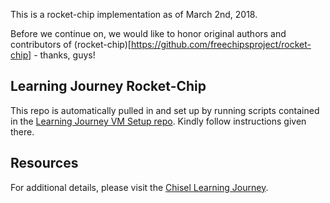 This is a rocket-chip implementation as of March 2nd, 2018.

Before we continue on, we would like to honor original authors and contributors of (rocket-chip)[https://github.com/freechipsproject/rocket-chip] - thanks, guys!

## Learning Journey Rocket-Chip

This repo is automatically pulled in and set up by running scripts contained in the [Learning Journey VM Setup repo](https://github.com/Intensivate/learning_journey_vm_setup). Kindly follow instructions given there.

## Resources

For additional details, please visit the [Chisel Learning Journey](https://github.com/librecores/riscv-sodor/wiki).
